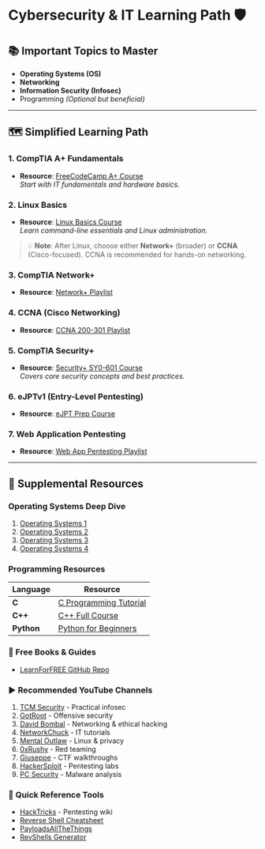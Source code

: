 # Cybersecurity & IT Learning Path 🛡️

## 📚 Important Topics to Master
- **Operating Systems (OS)**
- **Networking**
- **Information Security (Infosec)**
- Programming _(Optional but beneficial)_

---

## 🗺️ Simplified Learning Path

### 1. CompTIA A+ Fundamentals
- **Resource**: [FreeCodeCamp A+ Course](https://youtube.com/playlist?list=PLH-n8YK76vIiDdOMRB-ylvns-_8Zl1euV)  
  _Start with IT fundamentals and hardware basics._

### 2. Linux Basics
- **Resource**: [Linux Basics Course](https://www.flexcourses.com/courses/linux-basics)  
  _Learn command-line essentials and Linux administration._

> 💡 **Note**: After Linux, choose either **Network+** (broader) or **CCNA** (Cisco-focused). CCNA is recommended for hands-on networking.

### 3. CompTIA Network+
- **Resource**: [Network+ Playlist](https://youtube.com/playlist?list=PLH-n8YK76vIiuIZoWvHL7AvtrDV7hR3He)

### 4. CCNA (Cisco Networking)
- **Resource**: [CCNA 200-301 Playlist](https://youtube.com/playlist?list=PLAqaqJU4wzYXBeFUFYs4qQ2qnWm_28xBV)

### 5. CompTIA Security+
- **Resource**: [Security+ SY0-601 Course](https://mega.nz/folder/GrAA1RTZ#xIrWTPN1yuMNKcLnzOm57Q)  
  _Covers core security concepts and best practices._

### 6. eJPTv1 (Entry-Level Pentesting)
- **Resource**: [eJPT Prep Course](https://mega.nz/folder/63JhwL5R#Rvx2OfbrfUL4x9AaTDTj2Q)

### 7. Web Application Pentesting
- **Resource**: [Web App Pentesting Playlist](https://www.youtube.com/playlist?list=PLv7cogHXoVhXvHPzIl1dWtBiYUAL8baHj)

---

## 🔧 Supplemental Resources

### Operating Systems Deep Dive
1. [Operating Systems 1](https://www.youtube.com/playlist?list=PLF2K2xZjNEf97A_uBCwEl61sdxWVP7VWC)
2. [Operating Systems 2](https://www.youtube.com/playlist?list=PLBpMYKycVdGb3tlVlmR9Rmx47p6UOVp7W)
3. [Operating Systems 3](https://www.youtube.com/playlist?list=PLdo5W4Nhv31a5ucW_S1K3-x6ztBRD-PNa)
4. [Operating Systems 4](https://www.youtube.com/playlist?list=PLBlnK6fEyqRiVhbXDGLXDk_OQAeuVcp2O)

### Programming Resources
| Language | Resource |
|----------|----------|
| **C**    | [C Programming Tutorial](https://www.youtube.com/watch?v=87SH2Cn0s9A) |
| **C++**  | [C++ Full Course](https://www.youtube.com/watch?v=-TkoO8Z07hI) |
| **Python** | [Python for Beginners](https://www.youtube.com/watch?v=XKHEtdqhLK8) |

### 📖 Free Books & Guides
- [LearnForFREE GitHub Repo](https://github.com/Mr6MJT/LearnForFREE/tree/main)

### ▶️ Recommended YouTube Channels
1. [TCM Security](https://youtube.com/@TCMSecurityAcademy) - Practical infosec
2. [GotRoot](https://youtube.com/@gotr00t0day) - Offensive security
3. [David Bombal](https://youtube.com/@davidbombal) - Networking & ethical hacking
4. [NetworkChuck](https://youtube.com/@NetworkChuck) - IT tutorials
5. [Mental Outlaw](https://youtube.com/@MentalOutlaw) - Linux & privacy
6. [0xRushy](https://youtube.com/@0xRushy) - Red teaming
7. [Giuseppe](https://youtube.com/@giuseppesec) - CTF walkthroughs
8. [HackerSploit](https://youtube.com/HackerSploit) - Pentesting labs
9. [PC Security](https://youtube.com/@pcsecuritychannel) - Malware analysis

### 🔗 Quick Reference Tools
- [HackTricks](https://book.hacktricks.xyz/) - Pentesting wiki
- [Reverse Shell Cheatsheet](https://pentestmonkey.net/cheat-sheet/shells/reverse-shell-cheat-sheet)
- [PayloadsAllTheThings](https://github.com/swisskyrepo/PayloadsAllTheThings)
- [RevShells Generator](https://www.revshells.com/)

